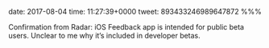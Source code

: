 date: 2017-08-04
time: 11:27:39+0000
tweet: 893433246989647872
%%%

Confirmation from Radar: iOS Feedback app is intended for public beta users. Unclear to me why it’s included in developer betas.
